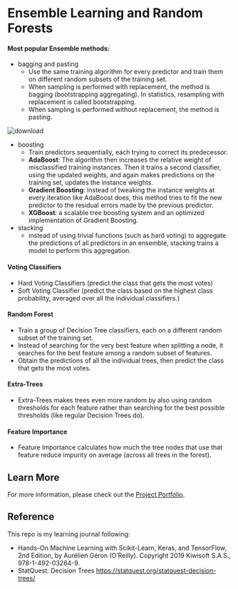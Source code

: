 # Ensemble Learning and Random Forests

#### Most popular Ensemble methods:
- bagging and pasting
    - Use the same training algorithm for every predictor and train them on different random subsets of the training set.
    - When sampling is performed with replacement, the method is bagging (bootstrapping aggregating). In statistics, resampling with replacement is called bootstrapping.
    - When sampling is performed without replacement, the method is pasting.

![download](https://user-images.githubusercontent.com/44503223/126904459-3a1846e2-0174-4030-813e-98b30c972586.png)

- boosting
    - Train predictors sequentially, each trying to correct its predecessor. 
    - **AdaBoost**: The algorithm then increases the relative weight of misclassified training instances. Then it trains a second classifier, using the updated weights, and again makes predictions on the training set, updates the instance weights.
    - **Gradient Boosting**: instead of tweaking the instance weights at every iteration like AdaBoost does, this method tries to fit the new predictor to the residual errors made by the previous predictor.
    - **XGBoost**: a scalable tree boosting system and an optimized implementation of Gradient Boosting. 
- stacking
    - instead of using trivial functions (such as hard voting) to aggregate the predictions of all predictors in an ensemble, stacking trains a model to perform this aggregation.

#### Voting Classifiers
- Hard Voting Classifiers (predict the class that gets the most votes)
- Soft Voting Classifier (predict the class based on the highest class probability, averaged over all the individual classifiers.)

#### Random Forest
- Train a group of Decision Tree classifiers, each on a different random subset of the training set.
- Instead of searching for the very best feature when splitting a node, it searches for the best feature among a random subset of features.
- Obtain the predictions of all the individual trees, then predict the class that gets the most votes.

#### Extra-Trees
- Extra-Trees makes trees even more random by also using random thresholds for each feature rather than searching for the best possible thresholds (like regular Decision Trees do).

#### Feature Importance
- Feature Importance calculates how much the tree nodes that use that feature reduce impurity on average (across all trees in the forest).


## Learn More

For more information, please check out the [Project Portfolio](https://tingting0618.github.io).

## Reference

This repo is my learning journal following:
- Hands-On Machine Learning with Scikit-Learn, Keras, and TensorFlow, 2nd Edition, by Aurélien Géron (O’Reilly). Copyright 2019 Kiwisoft S.A.S., 978-1-492-03264-9.
- StatQuest: Decision Trees https://statquest.org/statquest-decision-trees/
